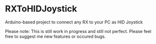 # RXToHIDJoystick
Arduino-based project to connect any RX to your PC as HID Joystick

Please note:
This is still work in progress and still not perfect. Please feel free to suggest me new features or occured bugs.
